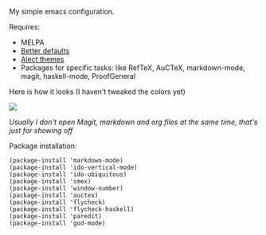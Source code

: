 My simple emacs configuration.

Requires:

- MELPA
- [Better defaults](https://github.com/technomancy/better-defaults)
- [Alect themes](https://github.com/alezost/alect-themes)
- Packages for specific tasks: like RefTeX, AuCTeX, markdown-mode, magit,
  haskell-mode, ProofGeneral
  
Here is how it looks (I haven't tweaked the colors yet)

![](https://files.app.net/vmz2wG7Q.png)

*Usually I don't open Magit, markdown and org files at the same time,
 that's just for showing off*

Package installation:

```elisp
(package-install 'markdown-mode)
(package-install 'ido-vertical-mode)
(package-install 'ido-ubiquitous)
(package-install 'smex)
(package-install 'window-number)
(package-install 'auctex)
(package-install 'flycheck)
(package-install 'flycheck-haskell)
(package-install 'paredit)
(package-install 'god-mode)
```
